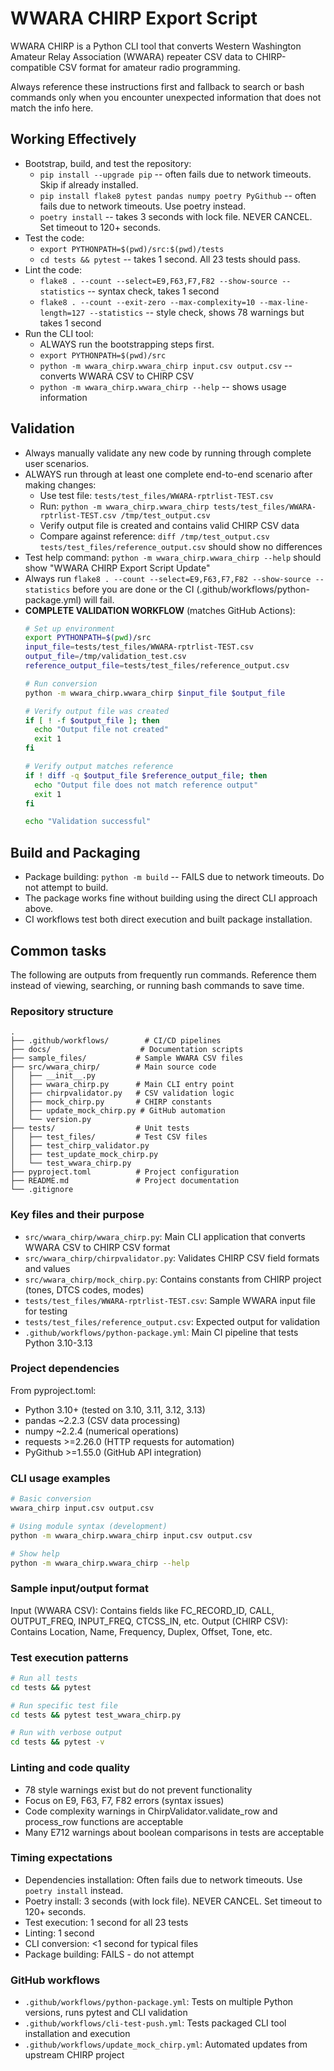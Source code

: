 # WWARA CHIRP Export Script
WWARA CHIRP is a Python CLI tool that converts Western Washington Amateur Relay Association (WWARA) repeater CSV data to CHIRP-compatible CSV format for amateur radio programming.

Always reference these instructions first and fallback to search or bash commands only when you encounter unexpected information that does not match the info here.

## Working Effectively
- Bootstrap, build, and test the repository:
  - `pip install --upgrade pip` -- often fails due to network timeouts. Skip if already installed.
  - `pip install flake8 pytest pandas numpy poetry PyGithub` -- often fails due to network timeouts. Use poetry instead.
  - `poetry install` -- takes 3 seconds with lock file. NEVER CANCEL. Set timeout to 120+ seconds.
- Test the code:
  - `export PYTHONPATH=$(pwd)/src:$(pwd)/tests`
  - `cd tests && pytest` -- takes 1 second. All 23 tests should pass.
- Lint the code:
  - `flake8 . --count --select=E9,F63,F7,F82 --show-source --statistics` -- syntax check, takes 1 second
  - `flake8 . --count --exit-zero --max-complexity=10 --max-line-length=127 --statistics` -- style check, shows 78 warnings but takes 1 second
- Run the CLI tool:
  - ALWAYS run the bootstrapping steps first.
  - `export PYTHONPATH=$(pwd)/src`
  - `python -m wwara_chirp.wwara_chirp input.csv output.csv` -- converts WWARA CSV to CHIRP CSV
  - `python -m wwara_chirp.wwara_chirp --help` -- shows usage information

## Validation
- Always manually validate any new code by running through complete user scenarios.
- ALWAYS run through at least one complete end-to-end scenario after making changes:
  - Use test file: `tests/test_files/WWARA-rptrlist-TEST.csv`
  - Run: `python -m wwara_chirp.wwara_chirp tests/test_files/WWARA-rptrlist-TEST.csv /tmp/test_output.csv`
  - Verify output file is created and contains valid CHIRP CSV data
  - Compare against reference: `diff /tmp/test_output.csv tests/test_files/reference_output.csv` should show no differences
- Test help command: `python -m wwara_chirp.wwara_chirp --help` should show "WWARA CHIRP Export Script Update"
- Always run `flake8 . --count --select=E9,F63,F7,F82 --show-source --statistics` before you are done or the CI (.github/workflows/python-package.yml) will fail.
- **COMPLETE VALIDATION WORKFLOW** (matches GitHub Actions):
  ```bash
  # Set up environment
  export PYTHONPATH=$(pwd)/src
  input_file=tests/test_files/WWARA-rptrlist-TEST.csv
  output_file=/tmp/validation_test.csv
  reference_output_file=tests/test_files/reference_output.csv
  
  # Run conversion
  python -m wwara_chirp.wwara_chirp $input_file $output_file
  
  # Verify output file was created
  if [ ! -f $output_file ]; then
    echo "Output file not created"
    exit 1
  fi
  
  # Verify output matches reference
  if ! diff -q $output_file $reference_output_file; then
    echo "Output file does not match reference output"
    exit 1
  fi
  
  echo "Validation successful"
  ```

## Build and Packaging
- Package building: `python -m build` -- FAILS due to network timeouts. Do not attempt to build.
- The package works fine without building using the direct CLI approach above.
- CI workflows test both direct execution and built package installation.

## Common tasks
The following are outputs from frequently run commands. Reference them instead of viewing, searching, or running bash commands to save time.

### Repository structure
```
.
├── .github/workflows/        # CI/CD pipelines
├── docs/                    # Documentation scripts
├── sample_files/           # Sample WWARA CSV files
├── src/wwara_chirp/        # Main source code
│   ├── __init__.py
│   ├── wwara_chirp.py      # Main CLI entry point
│   ├── chirpvalidator.py   # CSV validation logic
│   ├── mock_chirp.py       # CHIRP constants
│   ├── update_mock_chirp.py # GitHub automation
│   └── version.py
├── tests/                  # Unit tests
│   ├── test_files/         # Test CSV files
│   ├── test_chirp_validator.py
│   ├── test_update_mock_chirp.py
│   └── test_wwara_chirp.py
├── pyproject.toml          # Project configuration
├── README.md               # Project documentation
└── .gitignore
```

### Key files and their purpose
- `src/wwara_chirp/wwara_chirp.py`: Main CLI application that converts WWARA CSV to CHIRP CSV format
- `src/wwara_chirp/chirpvalidator.py`: Validates CHIRP CSV field formats and values
- `src/wwara_chirp/mock_chirp.py`: Contains constants from CHIRP project (tones, DTCS codes, modes)
- `tests/test_files/WWARA-rptrlist-TEST.csv`: Sample WWARA input file for testing
- `tests/test_files/reference_output.csv`: Expected output for validation
- `.github/workflows/python-package.yml`: Main CI pipeline that tests Python 3.10-3.13

### Project dependencies
From pyproject.toml:
- Python 3.10+ (tested on 3.10, 3.11, 3.12, 3.13)
- pandas ~2.2.3 (CSV data processing)
- numpy ~2.2.4 (numerical operations)
- requests >=2.26.0 (HTTP requests for automation)
- PyGithub >=1.55.0 (GitHub API integration)

### CLI usage examples
```bash
# Basic conversion
wwara_chirp input.csv output.csv

# Using module syntax (development)
python -m wwara_chirp.wwara_chirp input.csv output.csv

# Show help
python -m wwara_chirp.wwara_chirp --help
```

### Sample input/output format
Input (WWARA CSV): Contains fields like FC_RECORD_ID, CALL, OUTPUT_FREQ, INPUT_FREQ, CTCSS_IN, etc.
Output (CHIRP CSV): Contains Location, Name, Frequency, Duplex, Offset, Tone, etc.

### Test execution patterns
```bash
# Run all tests
cd tests && pytest

# Run specific test file
cd tests && pytest test_wwara_chirp.py

# Run with verbose output
cd tests && pytest -v
```

### Linting and code quality
- 78 style warnings exist but do not prevent functionality
- Focus on E9, F63, F7, F82 errors (syntax issues)
- Code complexity warnings in ChirpValidator.validate_row and process_row functions are acceptable
- Many E712 warnings about boolean comparisons in tests are acceptable

### Timing expectations
- Dependencies installation: Often fails due to network timeouts. Use `poetry install` instead.
- Poetry install: 3 seconds (with lock file). NEVER CANCEL. Set timeout to 120+ seconds.
- Test execution: 1 second for all 23 tests
- Linting: 1 second
- CLI conversion: <1 second for typical files
- Package building: FAILS - do not attempt

### GitHub workflows
- `.github/workflows/python-package.yml`: Tests on multiple Python versions, runs pytest and CLI validation
- `.github/workflows/cli-test-push.yml`: Tests packaged CLI tool installation and execution
- `.github/workflows/update_mock_chirp.yml`: Automated updates from upstream CHIRP project